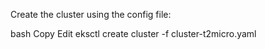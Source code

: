 Create the cluster using the config file:

bash
Copy
Edit
eksctl create cluster -f cluster-t2micro.yaml